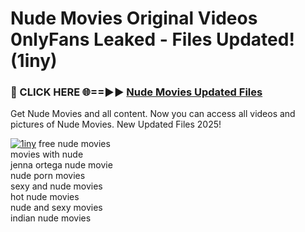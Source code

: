 # Nude Movies Original Videos 0nlyFans Leaked - Files Updated! (1iny)

<h3>🔴 CLICK HERE 🌐==►► <a href="https://tinyurl.com/52m3yx9h" rel="nofollow">Nude Movies Updated Files</a></h3>

Get Nude Movies and all content. Now you can access all videos and pictures of Nude Movies. New Updated Files 2025!

[![1iny](https://i.imgur.com/TnHtlc8.gif)](https://tinyurl.com/52m3yx9h)
free nude movies<br>
movies with nude<br>
jenna ortega nude movie<br>
nude porn movies<br>
sexy and nude movies<br>
hot nude movies<br>
nude and sexy movies<br>
indian nude movies